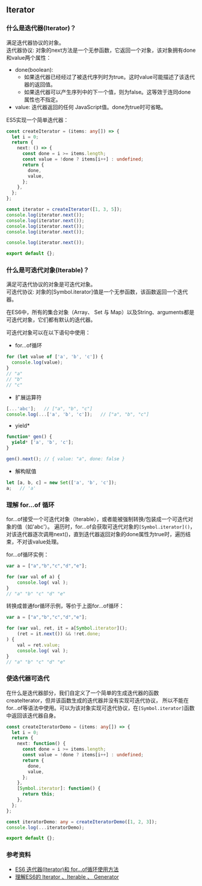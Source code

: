 ## Iterator

### 什么是迭代器(Iterator)？
满足迭代器协议的对象。                                 
迭代器协议: 对象的next方法是一个无参函数，它返回一个对象，该对象拥有done和value两个属性：

- done(boolean):
    - 如果迭代器已经经过了被迭代序列时为true。这时value可能描述了该迭代器的返回值。
    - 如果迭代器可以产生序列中的下一个值，则为false。这等效于连同done属性也不指定。
- value: 迭代器返回的任何 JavaScript值。done为true时可省略。

ES5实现一个简单迭代器：
```ts
const createIterator = (items: any[]) => {
  let i = 0;
  return {
    next: () => {
      const done = i >= items.length;
      const value = !done ? items[i++] : undefined;
      return {
        done,
        value,
      };
    },
  };
};

const iterator = createIterator([1, 3, 5]);
console.log(iterator.next());
console.log(iterator.next());
console.log(iterator.next());
console.log(iterator.next());

console.log(iterator.next());

export default {};
```

### 什么是可迭代对象(Iterable)？
满足可迭代协议的对象是可迭代对象。                       
可迭代协议: 对象的[Symbol.iterator]值是一个无参函数，该函数返回一个迭代器。

在ES6中，所有的集合对象（Array、 Set 与 Map）以及String、arguments都是可迭代对象，它们都有默认的迭代器。                        

可迭代对象可以在以下语句中使用：

- for...of循环
```js
for (let value of ['a', 'b', 'c']) {
  console.log(value);
}
// "a"
// "b"
// "c"
```

- 扩展运算符
```js
[...'abc'];   // ["a", "b", "c"]
console.log(...['a', 'b', 'c']);   // ["a", "b", "c"]
```

- yield*
```js
function* gen() {
  yield* ['a', 'b', 'c'];
}

gen().next(); // { value: "a", done: false }
```

- 解构赋值
```js
let [a, b, c] = new Set(['a', 'b', 'c']);
a;   // 'a'
```

### 理解 for...of 循环
for...of接受一个可迭代对象（Iterable），或者能被强制转换/包装成一个可迭代对象的值（如'abc'）。
遍历时，for...of会获取可迭代对象的`[Symbol.iterator]()`，
对该迭代器逐次调用next()，直到迭代器返回对象的done属性为true时，遍历结束，不对该value处理。

for...of循环实例：
```js
var a = ["a","b","c","d","e"];

for (var val of a) {
	console.log( val );
}
// "a" "b" "c" "d" "e"
```

转换成普通for循环示例，等价于上面for...of循环：
```js
var a = ["a","b","c","d","e"];

for (var val, ret, it = a[Symbol.iterator]();
	(ret = it.next()) && !ret.done;
) {
	val = ret.value;
	console.log( val );
}
// "a" "b" "c" "d" "e"
```

### 使迭代器可迭代
在什么是迭代器部分，我们自定义了一个简单的生成迭代器的函数createIterator，但并该函数生成的迭代器并没有实现可迭代协议，
所以不能在for...of等语法中使用。可以为该对象实现可迭代协议，在`[Symbol.iterator]`函数中返回该迭代器自身。
```ts
const createIteratorDemo = (items: any[]) => {
  let i = 0;
  return {
    next: function() {
      const done = i >= items.length;
      const value = !done ? items[i++] : undefined;
      return {
        done,
        value,
      };
    },
    [Symbol.iterator]: function() {
      return this;
    },
  };
};

const iteratorDemo: any = createIteratorDemo([1, 2, 3]);
console.log(...iteratorDemo);

export default {};
```



### 参考资料
- [ES6 迭代器(Iterator)和 for...of循环使用方法](https://www.jianshu.com/p/3bb77516fa7e)
- [理解ES6的 Iterator 、Iterable 、 Generator](https://github.com/yueshuiniao/blog/issues/2)
